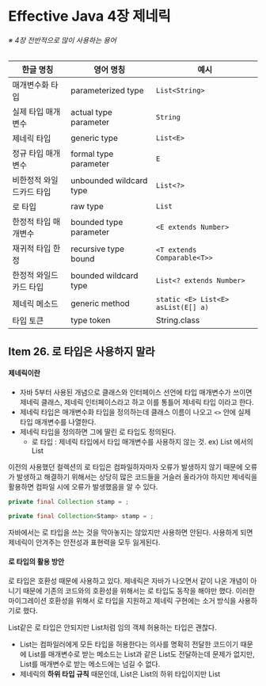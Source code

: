 # Effective Java 4장 제네릭

###### ※ 4장 전반적으로 많이 사용하는 용어

| 한글 명칭                | 영어 명칭               | 예시                               |
| ------------------------ | ----------------------- | ---------------------------------- |
| 매개변수화 타입          | parameterized type      | `List<String>`                     |
| 실제 타입 매개변수       | actual type parameter   | `String`                           |
| 제네릭 타입              | generic type            | `List<E>`                          |
| 정규 타입 매개변수       | formal type parameter   | `E`                                |
| 비한정적 와일드카드 타입 | unbounded wildcard type | `List<?>`                          |
| 로 타입                  | raw type                | `List`                             |
| 한정적 타입 매개변수     | bounded type parameter  | `<E extends Number>`               |
| 재귀적 타입 한정         | recursive type bound    | `<T extends Comparable<T>>`        |
| 한정적 와일드카드 타입   | bounded wildcard type   | `List<? extends Number>`           |
| 제네릭 메소드            | generic method          | `static <E> List<E> asList(E[] a)` |
| 타입 토큰                | type token              | String.class                       |



## Item 26. 로 타입은 사용하지 말라

#### 제네릭이란

* 자바 5부터 사용된 개념으로 클래스와 인터페이스 선언에 타입 매개변수가 쓰이면 제네릭 클래스, 제네릭 인터페이스라고 하고 이를 통틀어 제네릭 타입 이라고 한다.
* 제네릭 타입은 매개변수화 타입을 정의하는데 클래스 이름이 나오고 `<>` 안에 실제 타입 매개변수를 나열한다.
* 제네릭 타입을 정의하면 그에 딸린 로 타입도 정의된다.
  * 로 타입 : 제네릭 타입에서 타입 매개변수를 사용하지 않는 것. ex) List<E> 에서의 List



이전의 사용했던 컬렉션의 로 타입은 컴파일하자마자 오류가 발생하지 않기 때문에 오류가 발생하고 해결하기 위해서는 상당히 많은 코드들을 거슬러 올라가야 하지만 제네릭을 활용하면 컴파일 시에 오류가 발생했음을 알 수 있다.

```java
private final Collection stamp = ;
```

```java
private final Collection<Stamp> stamp = ;
```



자바에서는 로 타입을 쓰는 것을 막아놓지는 않았지만 사용하면 안된다. 사용하게 되면 제네릭이 안겨주는 안전성과 표현력을 모두 잃게된다.



#### 로 타입의 활용 방안

로 타입은 호환성 때문에 사용하고 있다. 제네릭은 자바가 나오면서 같이 나온 개념이 아니기 때문에 기존의 코드와의 호환성을 위해서는 로 타입도 동작을 해야만 했다. 이러한 마이그레이션 호환성을 위해서 로 타입을 지원하고 제네릭 구현에는 소거 방식을 사용하기로 했다. 

List같은 로 타입은 안되지만 List<Object>처럼 임의 객체 허용하는 타입은 괜찮다.

*  List<Object>는 컴파일러에게 모든 타입을 허용한다는 의사를 명확히 전달한 코드이기 때문에 List를 매개변수로 받는 메소드는 List<String>과 같은 List도 전달하는데 문제가 없지만, List<Object>를 매개변수로 받는 메소드에는 넘길 수 없다. 
  * 제네릭의 **하위 타입 규칙** 때문인데, List<String>은 List의 하위 타입이지만 List<Object>의 하위 타입은 아니기 때문이다.
  * List과 같은 로 타입을 매개변수로 사용하면 타입 안정성을 잃게 된다.



```java
public static void main(String[] args) {
    List<String> strings = new ArrayList<>();
    unsafeAdd(strings, Integer.valueOf(42));
    String s = strings.get(0);
    
}

public static void unsafeAdd(List list, Object o) {
    list.add(o);
}
```

이 코드를 실행시키면 strings.get(0)의 결과를 형변환시에 `ClassCastException`이 발생한다. 이는 strings.get(0)이 수행 될 때 컴파일러는 자동으로 타입 매개변수로 선언된 String으로 형변환을 시도하게 되고, 42라는 값은Integer 타입이기에 형변환 예외가 발생하는 것이다.

같은 코드를 로 타입으로 사용하게 되면 아래와 같다.

```java
public static void main(String[] args) {
    List<String> strings = new ArrayList<>();
    unsafeAdd(strings, Integer.valueOf(42));
    String s = strings.get(0);
    
}

public static void unsafeAdd(List<Object> list, Object o) {
    list.add(o);
}
```

이 코드는 바로 컴파일 에러를 발생하며 실행조차 안된다. 이러한 의미로 로 타입을 사용하고 싶은 생각이 들긴 하지만 안전하지 않기 때문에 책에서는 `비한정적 와일드카드 타입`의 사용을 권장한다.

`비한정적 와일드카드` 타입은 제네릭 타입을 쓰고는 싶지만 실제 타입 매개변수가 무엇인지 모르거나 알고싶지 않을 때, 로 타입대신 **물음표를 사용하여 어떤 타입도 담을 수 있는 범용적인 매개변수화 타입이다.**

```java
static int numElementsInCommon(Set<?> s1, Set<?> s2){}
```

로 타입과의 차이점을 이야기하면 간단하게는 안전성의 차이이다. 로 타입의 경우 아무 원소나 넣을 수 있어 안전하지 않지만 와일드카드를 사용하면 어떤 원소도 넣을 수 없기 때문에 컴파일러가 제 역할을 하도록 한다.



#### 로 타입 사용의 예외

##### class 리터럴

클래스 리터럴에는 배열과 기본 타입을 제외하곤 매개변수화 타입을 사용하지 못하게 한다.



##### instanceof 연산자

런타임에는 제네릭 타입 정보가 지워지기 때문에 instanceof 연산자는 와일드카드 타입 이외의 매개변수화 타입에는 적용이 불가능하다. 따라서 아무 역할을 못하는 와일드 카드 타입을 사용하는 것 보다는 로 타입을 사용하는게 깔끔하다.



---



## Item 27. 비검사 경고를 제거하라

제네릭을 사용하면서 주로 나오는 경고

* 비검사 형변환 경고
* 비검사 메소드 호출 경고
* 비검사 매개변수화 가변인수 타입 경고
* 비검사 변환경고



대부분의 비검사 경고는 IDE에서 `warning`으로 표기가 되며 컴파일러에서 지적을 해주기 때문에 쉽게 제거가 가능하고, 자바 7부터 지원하는 `<>`연산자를 이용하여 해결도 가능하다.



##### 가능한 모든 비검사 경고를 제거하라

* 제거하게 되면 코드는 타입 안전성이 보장되어 런타임에 `ClassCastException`이 발생하지 않는다.

##### 경고를 제거할 수 없지만 안전하다고 생각되면 @SuppressWarnings("unchecked")를 사용하라

* 경고 없이 컴파일은 되지만 만약에 문제가 있다면 런타임에는 여전히 `ClassCastException`를 던질 수 있다.

##### @SuppressWarnings 어노테이션은 항상 가능한한 좁은 범위로 적용하자.

##### @SuppressWarnings("unchecked")을 사용할 때 그 경고를 무시해도 되는 안전한 이유를 적어두자.



---



## Item 28. 배열보다는 리스트를 사용하라.



### 배열과 제네릭 타입의 차이점

#### 공변과 불공변

간단하게 말하면 공변은 함께 변한다는 뜻이다. 상위 클래스가 있고 이를 상속하는 하위 클래스가 아래와 같은 코드로 존재한다.

```
Super sub = new Sub();
```

공변은 아래처럼 배열에서도 함께 변해서 적용된다는 뜻입니다.

```
Super[] sub = new Sub[]{};
```

배열은 공변이기 때문에 상위 클래스가 변하게 되면 하위 클래스도 변하게 되지만 제네릭 타입은 그렇지 않다. 또한 배열은 실수를 런타임에서 발견하게 되지만 제네릭의 경우 컴파일 시 오류가 발생하기 때문에 디버깅에도 용이하다.

#### 실체화

배열은 실체화가 가능하다. 

배열은 런타임에도 자신이 담기로 한 원소의 타입을 인지하고 확인하기 때문에 잘못된 배열에 다른 종류의 배열(Long배열에 String 배열)을 넣으려 하면 `ArrayStoreException`이 발생한다.



제네릭은 타입 정보가 런타임에는 소거되어 원소 타입을 컴파일타임에만 검사하며, 런타임에는 알 수 조차 없다.

- 소거는 자바 5 이전 제네릭이 지원되기 전의 레거시 코드와 제네릭 타입을 함께 사용할 수 있게 해주는 메커니즘으로 자바 5가 제네릭으로 순조롭게 전환될 수 있도록 해준다.



이러한 두 가지 차이점으로 인해 제네릭과 배열은 어울리지 않는다. 또한 제네릭 배열은 **타입이 안전하지 않고**, 만약 허용되었을 경우 **컴파일러가 자동 생성한 형변환 코드에서 런타임에 `ClassCastException`가 발생할 수 있다.** 이는 런타임에 `ClassCastException`이 발생하는 일을 막아주겠다고 하는 제네릭 타입 시스템의 취지에 어긋난다.



#### 실체화 불가 타입

정규 타입 매개변수 E, 제네릭 타입 List<E>, 매개변수화 타입 릿 List<String>와 같은 값을 실체화 불가 타입이라 한다. 이러한 값들은 실체화가 되지 않아서 런타임에는 컴파일타임보다 타입 정보를 적게 가지는 타입이다.

* 소거 메커니즘으로 인해 매개변수화 타입 중에서 실체화가 가능한 타입은 List<?>나 Map<?,?>같은 비한정적 와일드카드 타입뿐이다.



또한 제네릭과 가변인수 메소드를 같이 사용하면 경고 메세지를 받게 되는데, 가변인수 메소드를 호출할 때마다 가변인수 매개변수를 담을 배열이 만들어진다. 이 때 이 배열의 원소가 실체화 불가 타입이라면 경고가 발생하게 된다.

* 이 경고는 `@SafeVarags`라는 어노테이션으로 대처할 수 있다.



---



## Item 29. 이왕이면 제네릭 타입으로 만들라



```java
public class Stack {
    private Object[] elements;
    private int size = 0;
    private static final int DEFAULT_INITIAL_CAPACITY = 16;

    public Stack() {
        elements = new Object[DEFAULT_INITIAL_CAPACITY];
    }

    public void push(Object e) {
        ensureCapacity();
        elements[size++] = e;
    }

    public Object pop() {
        if(size == 0) throw new EmptyStackException();
        Object result = elements[--size];
        elements[size] = null;
        return result;
    }
}
```

이 코드는 아이템 7에서 다룬 단순한 코드의 일부이다. 이 코드는 제네릭으로 바꾼다고 하면 시스템에는 아무 문제가 없고, 오히려 지금 코드가 제네릭을 활용하지 않아 불안전한 상태이기 때문에 스택에서 꺼낸 객체를 형변환할 때 런타임 오류가 날 가능성이 있다.

```java
public class Stack<E> {
    private E[] elements;
    private int size = 0;
    private static final int DEFAULT_INITIAL_CAPACITY = 16;

    public Stack() {
        elements = new E[DEFAULT_INITIAL_CAPACITY];
    }

    public void push(E e) {
        ensureCapacity();
        elements[size++] = e;
    }

    public E pop() {
        if(size == 0) throw new EmptyStackException();
        E result = elements[--size];
        elements[size] = null;
        return result;
    }
}
```

제네릭으로 변경은 했지만 전 장에서 말했듯이 `elements = new E[DEFAULT_INITIAL_CAPACITY];`라는 표현에서 우리가 사용하면 안된다고 했던 실체화 불가 타입으로 만들어진 배열이 존재한다. 이 문제는 두 가지 방법으로 해결이 가능하다.



#### 제네릭 배열 생성을 금지하는 제약을 우회하는 방법

기존의 코드를 `elements = (E[]) new Object[DEFAULT_INITIAL_CAPACITY];`로 Object 배열을 생성하고, 제네릭 배열로 형변환 하는 방식이다.

* 이렇게 하면 오류는 해결할 수 있지만, 대신 `Unchecked cast`경고가 생긴다.
  - 이 방식에서는 배열 elements는 private 필드에 저장되며, 클라이언트로 반환되거나 다른 메소드로 전달되는 일이 없습니다. 즉, 비검사 형변환은 안전하기 때문에  `@SuppressWarnings` 어노테이션을 통해 해당 경고를 숨기면 된다.

이 방식은 코드가 짧아서 가독성이 좋다는 장점과 형변환을 배열 생성 시에만 해주면 된다는 장점이 있다.

하지만 배열의 런타임 타입이 컴파일타임 타입과 달라 힙오염이 발생할 수 있다.



#### elements 필드 타입을 Object[]로 바꾸는 방법

```java
public class Stack<E> {
    private Object[] elements;
    private int size = 0;
    private static final int DEFAULT_INITIAL_CAPACITY = 16;

    public Stack() {
        elements = new Object[DEFAULT_INITIAL_CAPACITY];
    }
    ...
}
```

이런 식으로 코드를 변경하면 오류는 없지만 경고가 발생한다. 또한 pop 메소드에서 Object에서 E로 형변환이 되야 하기 때문에 런타임 오류가 발생할 수 있다.

* 경고는 `@SuppressWarnings("unchecked")` 어노테이션을 이용하고, 형변환 문제는 타입캐스팅을 해준다.

  ```java
  @SuppressWarnings("unchecked") E result = (E) elements[--size];
  ```

이 방식은 코드의 길이는 다소 길지만 힙오염이 발생하지 않는다는 장점이 있다.

- 타임에 ClassCastException이 발생하는 일을 막아주겠다는 제네릭 타입 시스템의 취지에 어긋난다.



---



##  Item 30. 이왕이면 제네릭 메소드로 만들라

메소드도 클래스와 마찬가지로 제네릭으로 만들 수 있다.

```java
public static Set union(Set s1, Set s2) {
		Set result = new HashSet(s1);
		result.addAll(s2);
		return result;
}
```

책에 나와있는 이 예시는 반환타입, 매개변수가 로 타입이기에 새로운 HashSet을 만들고 거기에 s1을 넣는 것이 안전하지 않고, addAll로 s2 를 넣는 것도 안전하지 않다. 이 메소드를 제네릭을 이용해서 안전하게 만들면 다음과 같다.

```java
public static <E> Set<E> union(Set<E> s1, Set<E> s2) {
    Set<E> result = new HashSet<>(s1);
    result.addAll(s2);
    return result;
}
```



#### 제네릭 싱글톤 팩토리

불변 객체를 여러 타입으로 활용할 수 있게 만들어야 하는 경우가 종종 생기는데, 제네릭은 런타임시 타입 정보가 소거 된다. 그래서 하나의 객체를 어떤 타입으로든 매개변수화가 가능한데, 이게 가능하려면 요청한 타입 매개변수에 맞게 객체의 타입을 바꿔주는 정적 팩토리를 만들어야 한다.

이러한 패턴을 **제네릭 싱글톤 팩토리**라 하며 `Collections.reverseOrder`같은 함수 객체나 `Collections.emptySet`같은 컬렉션용으로 사용한다.

책에서는 항등함수를 이용하여 예시를 보여주었다.

- 항등 함수 객체는 상태가 없고, 제네릭이 실체화된다면 항등함수를 타입별로 만들어야 하지만, 소거가 되기 때문에 제네릭 싱글턴 하나면 충분하다.

```java
public static UnaryOperator<Object> IDENTITY_FN = (t) -> t;

@SuppressWarnings("unchecked")
public static <T> UnaryOperator<T> identiyFunction() {
	return (UnaryOperator<T>) IDENTITY_FN;
```



```java
public static void main(String[] args) {
    String[] strings = { "삼베", "대마", "나일론" };
    UnaryOperator<String> sameString = identityFunction();
    for (String s : strings)
        System.out.println(sameString.apply(s));

    Number[] numbers = { 1, 2.0, 3L };
    UnaryOperator<Number> sameNumber = identityFunction();
    for (Number n : numbers)
        System.out.println(sameNumber.apply(n));
}
```



#### 재귀적 타입 한정(recursive type bound)

자기 자신이 들어간 표현식을 사용해 타입 매개변수의 허용 범위를 한정하는 것으로 주로 Comparable 인터페이스와 함께 사용된다.

```java
public interface Comparable<T> {
	int compareTo(T o);
}
```

위는 comparable 인터페이스이다. 여기서 T는 구현한 타입이 비교할 수 있는 원소를 정의하는데 String이나 Integer 등이 필요할 때마다 `Comparable<String>` , `Comparable<Integer>`와 같이 구현한다. 이것을 재귀적 타입 한정을 이용하면 아래와 같이 사용할 수 있다.

```java
public static <E extends Comparable<E>> Optional<E> max(Collection<E> c);
```

타입한정인 `<E extends Comparable<E>>`은 **모든 타입 E는 자신과 비교할 수 있다.** 아래에 이를 구현한 메소드는 원소의 순서 기준으로 최댓값을 계산하고, 컴파일 오류가 발생하지 않는 코드이다.

```java
public static <E extends Comparable<E>> Optional<E> max(Collection<E> c) {
    if(c.isEmpty()){
    	return Optional.empty();  
    } 
    
    E result = null;
    for (E e : c) {
        if(result == null || e.compareTo(result) > 0) {
            result = Objects.requireNonNull(e);
        }
    }
    return Optional.of(result);
}
```



재귀적 타입 한정은 복잡해질 가능성도 존재하긴 하지만 그런 경우는 많지 않고, 반환값을 명시적으로 형변환해야 하는 메소드보다 제네릭 메소드가 훨씬 안전하고 사용하기도 쉽다.



---



## Item 31. 한정적 와일드카드를 사용해 API 유연성을 높이라



매개변수화 타입은 불공변이기 때문에 서로 다른 타입이 있을 때 상/하위가 나뉘지 않는다. 예를 들어 `List<String>`은 `List<Object>`의 하위 타입이 아니고, 그렇기에 `List<String>`은 `List<Object>`가 하는 일을 제대로 수행하지 못한다.

실재로 책에 나온 예시를 해보면 Number타입의 Integer값을 넣을 때도 제대로 동작해야 하지만 오류가 나오는 것을 볼 수 있다.

```java
public class Stack<E> {
    public Stack();
	public void push(E e);
    public E pop();
    public boolean isEmpty();
    public void pushAll(Iterable<E> src) {
        for(E e : src) push(e);
    }
}
```

```java
Stack<Number> numStack = new Stack<>();
Iterable<Integer> integers = ..;
numStack.pushAll(integers);
```

여기서 오류의 이유는 매개변수화 타입이 불공변이기 때문이다. 자바는 이러한 상황을 대처하기 위해 `한정적 와일드카드 타입`이라는 매개변수화 타입을 지원한다.

```java
public void pushAll(Iterable<? extends E> src){
    for(E e:src)
        push(e);
}
```

위 코드가 한정적 와일드카드 타입을 적용한 코드이다. 매개변수의 타입을 `Iterable<E>` 에서 `Iterable<? extends E>` 으로 와일드카드 타입을 적용해준 뒤 코드의 타입 안전하여 오류가 발생하지 않는 것을 확인할 수 있다.

이처럼 유연성을 극대화 하기 위해서는 원소의 생산자나 소비자용 입력 매개변수에 **와일드카드 타입**을 사용해야 한다.

어떤 타입의 와일드 카드 타입을 써야 하는지 아래처럼 생산자면 `extends`를, 소비자면 `super`를 사용하면 된다.

* PECS : producer - extends, consumer - super

여기서 말하는 생산자와 소비자의 정이는 스택 클래스에서 push와 pop이라고 생각하면 된다.

##### 생성자

* 입력 매개변수로부터 이 컬렉션으로 원소를 옮겨 담는다는 뜻

- ```
  public void pushAll(Iterable<? extends E> src) {
  	for (E e : src) {
  		push(e);
  	}
  }
  ```

##### 소비자

* 컬렉션 인스턴스의 원소를 입력 매개변수로 옮겨 담는다는 뜻

- ```
  public void popAll(Collection<? super E> dst) {
  	while (!isEmpty()) {
  		dst.add(pop());
  	}
  }
  ```

만약 API를 사용할 때 한정적 와일드카드 타입을 사용하면 클라이언트 코드에서도 와일드 카드 타입을 신경써야 하기 때문에 API에 문제가 있는 것이다.

또한 Collection에서 사용하는 코드들 중에서도 한정적 와일드카드 타입을 사용하는 것이 좋다. Comparable와 comparator은 일반적으로 소비자이므로 `Comparable<E>`보다는 `Comparable<? super E>`로 사용하는 편이 좋고, Comparator는 `Comparator<E>`보다 `Comparator<? super E>`를 사용하는 편이 좋다.



#### 타입 매개변수와 와일드카드

```java
public static <E> void swap(List<E> list, int i, int j);
public static void swap(List<?> list, int i, int j);
```

이 두 코드는 타입매개변수와 와일드카드를 사용한 코드이다. 여기서 두 코드의 장점이 각각 다르다. 일반적으로 public API로 사용할 때는 두 번째 코드가 좋다. 그 이유는 기본 규칙을 생각해보면 된다.

* 매소드 선언에 타입 매개변수가 한번만 나오면 와일드 카드로 대체하라.

  * 만약 비한정적 타입 매개변수면 비한정적 와일드카드로 변경하고, 한정적 타입 매개변수면 한정적 와일드카드로 변경한다.

    ###### 한정적 와일드카드

    *  `<T extends Number>`와 같이 특정 타입을 제한한다는 것

    ###### 비한정적 와일드카드

    * `?` 와 같은 타입으로 어떤 타입이 오던 관계가 없는 것

하지만 두 번째 코드는 사용하면 null이외에는 어떠한 값도 넣을 수 없기 때문에 `도우미 메소드`를 선언해야 한다.

```java
public static <E> void swapHelper(List<E> list, int i, int j) {
    list.set(i, list.set(j, list.get(i))); 
}
```

구현 자체는 다소 복잡하지만 와일드카드 기반의 코드를 선언할 수 있게 된다.
